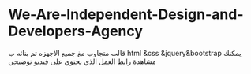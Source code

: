 # We-Are-Independent-Design-and-Developers-Agency
  قالب متجاوب مغ جميع الاجهزه تم بنائه ب html &amp;css &amp;jquery&amp;bootstrap يمكنك مشاهدة رابط العمل الذي يحتوي على فيديو توضيحي
